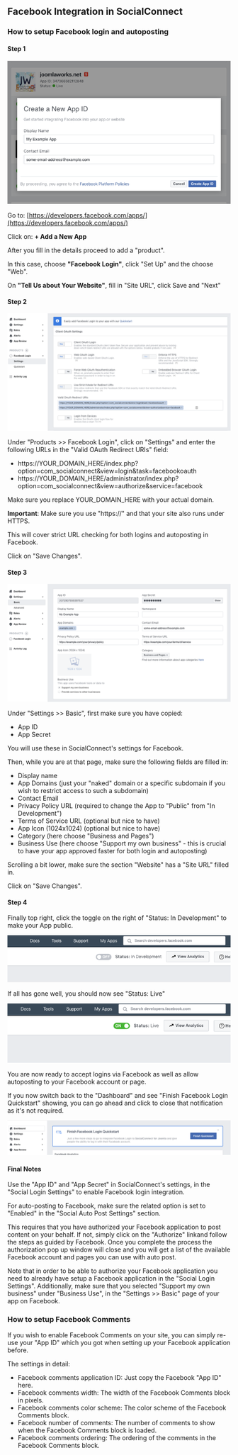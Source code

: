 ## Facebook Integration in SocialConnect

### How to setup Facebook login and autoposting

#### Step 1

![Add a New App](images/socialconnect/1.png)

Go to: [https://developers.facebook.com/apps/](https://developers.facebook.com/apps/)

Click on: **+ Add a New App**

After you fill in the details proceed to add a "product".

In this case, choose **"Facebook Login"**, click "Set Up" and the choose "Web".

On **"Tell Us about Your Website"**, fill in "Site URL", click Save and "Next"


#### Step 2

![Facebook Login Settings](images/socialconnect/2.png)

Under "Products >> Facebook Login", click on "Settings" and enter the following URLs in the "Valid OAuth Redirect URIs" field:

* https://YOUR\_DOMAIN\_HERE/index.php?option=com_socialconnect&view=login&task=facebookoauth
* https://YOUR\_DOMAIN\_HERE/administrator/index.php?option=com_socialconnect&view=authorize&service=facebook

Make sure you replace YOUR\_DOMAIN\_HERE with your actual domain.

**Important**: Make sure you use "https://" and that your site also runs under HTTPS.

This will cover strict URL checking for both logins and autoposting in Facebook.

Click on "Save Changes".


#### Step 3

![Basic Settings](images/socialconnect/3.png)

Under "Settings >> Basic", first make sure you have copied:

- App ID
- App Secret

You will use these in SocialConnect's settings for Facebook.

Then, while you are at that page, make sure the following fields are filled in:

- Display name
- App Domains (just your "naked" domain or a specific subdomain if you wish to restrict access to such a subdomain)
- Contact Email
- Privacy Policy URL (required to change the App to "Public" from "In Development")
- Terms of Service URL (optional but nice to have)
- App Icon (1024x1024) (optional but nice to have)
- Category (here choose "Business and Pages")
- Business Use (here choose "Support my own business" - this is crucial to have your app approved faster for both login and autoposting)

Scrolling a bit lower, make sure the section "Website" has a "Site URL" filled in.

Click on "Save Changes".


#### Step 4

Finally top right, click the toggle on the right of "Status: In Development" to make your App public.

![Status: In Development](images/socialconnect/4.png)

If all has gone well, you should now see "Status: Live"

![Status: Live](images/socialconnect/5.png)

You are now ready to accept logins via Facebook as well as allow autoposting to your Facebook account or page.

If you now switch back to the "Dashboard" and see "Finish Facebook Login Quickstart" showing, you can go ahead and click to close that notification as it's not required.

![Status: Live](images/socialconnect/6.png)


#### Final Notes

Use the "App ID" and "App Secret" in SocialConnect's settings, in the "Social Login Settings" to enable Facebook login integration.

For auto-posting to Facebook, make sure the related option is set to "Enabled" in the "Social Auto Post Settings" section.

This requires that you have authorized your Facebook application to post content on your behalf. If not, simply click on the "Authorize" linkand follow the steps as guided by Facebook. Once you complete the process the authorization pop up window will close and you will get a list of the available Facebook account and pages you can use with auto post.

Note that in order to be able to authorize your Facebook application you need to already have setup a Facebook application in the "Social Login Settings". Additionally, make sure that you selected "Support my own business" under "Business Use", in the "Settings >> Basic" page of your app on Facebook.


### How to setup Facebook Comments

If you wish to enable Facebook Comments on your site, you can simply re-use your "App ID" which you got when setting up your Facebook application before.

The settings in detail:
- Facebook comments application ID: Just copy the Facebook "App ID" here.
- Facebook comments width: The width of the Facebook Comments block in pixels.
- Facebook comments color scheme: The color scheme of the Facebook Comments block.
- Facebook number of comments: The number of comments to show when the Facebook Comments block is loaded.
- Facebook comments ordering: The ordering of the comments in the Facebook Comments block.
